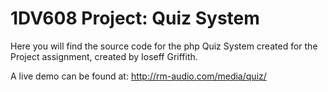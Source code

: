 # 1DV608 Project: Quiz System
Here you will find the source code for the php Quiz System created for the Project assignment, created by Ioseff Griffith.

A live demo can be found at: http://rm-audio.com/media/quiz/
